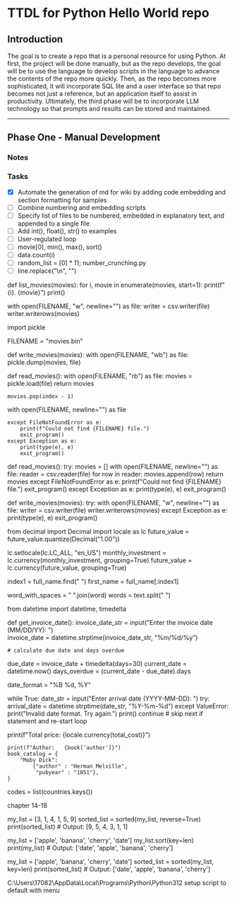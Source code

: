 # TTDL for Python Hello World repo

## Introduction
The goal is to create a repo that is a personal resource for using Python. At first, the project will be done manually,
but as the repo develops, the goal will be to use the language to develop scripts in the language to advance the contents
of the repo more quickly. Then, as the repo becomes more sophisticated, it will incorporate SQL lite and a user interface
so that repo becomes not just a reference, but an application itself to assist in productivity. Ultimately, the third
phase will be to incorporate LLM technology so that prompts and results can be stored and maintained.

---

## Phase One - Manual Development

### Notes

### Tasks

- [x] Automate the generation of md for wiki by adding code embedding and section formatting for samples
- [ ] Combine numbering and embedding scripts
- [ ] Specify list of files to be numbered, embedded in explanatory text, and appended to a single file
- [ ] Add int(), float(), str() to examples
- [ ] User-regulated loop
- [ ] movie[0], min(), max(), sort()
- [ ] data.count(i)
- [ ] random_list = [0] * 11; number_crunching.py
- [ ] line.replace("\n", "")

def list_movies(movies):
    for i, movie in enumerate(movies, start=1):
        print(f"{i}. {movie}")
    print()

with open(FILENAME, "w", newline="") as file:
    writer = csv.writer(file)
    writer.writerows(movies)  


import pickle

FILENAME = "movies.bin"

def write_movies(movies):
    with open(FILENAME, "wb") as file:
        pickle.dump(movies, file)

def read_movies():
    with open(FILENAME, "rb") as file:
        movies = pickle.load(file)
    return movies


    movies.pop(index - 1)

with open(FILENAME, newline="") as file

    except FileNotFoundError as e:
        print(f"Could not find {FILENAME} file.")
        exit_program()
    except Exception as e:
        print(type(e), e)
        exit_program()

def read_movies():
    try:
        movies = []
        with open(FILENAME, newline="") as file:
            reader = csv.reader(file)
            for row in reader:
                movies.append(row)
        return movies
    except FileNotFoundError as e:
        print(f"Could not find {FILENAME} file.")
        exit_program()
    except Exception as e:
        print(type(e), e)
        exit_program()

def write_movies(movies):
    try:
        with open(FILENAME, "w", newline="") as file:
            writer = csv.writer(file)
            writer.writerows(movies)
    except Exception as e:
        print(type(e), e)
        exit_program()

from decimal import Decimal
import locale as lc
future_value = future_value.quantize(Decimal("1.00"))

lc.setlocale(lc.LC_ALL, "en_US")
monthly_investment = lc.currency(monthly_investment, grouping=True)
future_value = lc.currency(future_value, grouping=True)

index1 = full_name.find(" ")
first_name = full_name[:index1]

word_with_spaces = " ".join(word)
words = text.split(" ")

from datetime import datetime, timedelta

def get_invoice_date():
    invoice_date_str = input("Enter the invoice date (MM/DD/YY): ")    
    invoice_date = datetime.strptime(invoice_date_str, "%m/%d/%y")

    # calculate due date and days overdue
due_date = invoice_date + timedelta(days=30)
current_date = datetime.now()
days_overdue = (current_date - due_date).days

date_format = "%B %d, %Y"

while True:
    date_str = input("Enter arrival date (YYYY-MM-DD): ")
    try:
        arrival_date = datetime.strptime(date_str, "%Y-%m-%d")
    except ValueError:
        print("Invalid date format. Try again.")
        print()
        continue  # skip next if statement and re-start loop

print(f"Total price:     {locale.currency(total_cost)}")

    print(f"Author:   {book['author']}")
    book_catalog = {
        "Moby Dick": 
            {"author" : "Herman Melville",
             "pubyear" : "1851"},
    }
    
codes = list(countries.keys())

chapter 14-18

my_list = [3, 1, 4, 1, 5, 9]
sorted_list = sorted(my_list, reverse=True)
print(sorted_list)  # Output: [9, 5, 4, 3, 1, 1]

my_list = ['apple', 'banana', 'cherry', 'date']
my_list.sort(key=len)
print(my_list)  # Output: ['date', 'apple', 'banana', 'cherry']

my_list = ['apple', 'banana', 'cherry', 'date']
sorted_list = sorted(my_list, key=len)
print(sorted_list)  # Output: ['date', 'apple', 'banana', 'cherry']

C:\Users\17082\AppData\Local\Programs\Python\Python312
setup script to default with menu
